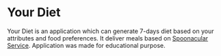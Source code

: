 # Your Diet

Your Diet is an application which can generate 7-days diet based on your attributes and food preferences. It deliver meals based on [Spoonacular Service](https://spoonacular.com/). Application was made for educational purpose.

